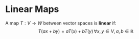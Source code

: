 # Linear Maps
A map $T:V\to W$ between vector spaces is **linear** if:
$$
T(ax+by) = aT(x) +bT(y) \, \forall x,y \in V, a,b \in\mathbb{R}
$$
